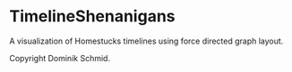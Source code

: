 # TimelineShenanigans
A visualization of Homestucks timelines using force directed graph layout.

Copyright Dominik Schmid.
